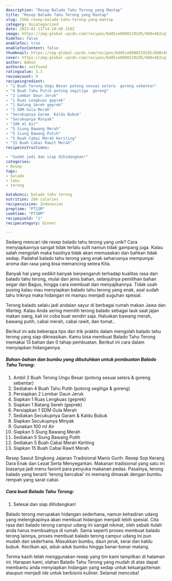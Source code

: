 ```yaml
---
description: "Resep Balado Tahu Terong yang Mantap"
title: "Resep Balado Tahu Terong yang Mantap"
slug: 1566-resep-balado-tahu-terong-yang-mantap
category: Uncategorized
date: 2023-01-11T14:10:40.318Z
image: https://img-global.cpcdn.com/recipes/6dd5ce09802192d5/680x482cq70/balado-tahu-terong-foto-resep-utama.jpg
hideToc: false
enableToc: true
enableTocContent: false
thumbnail: https://img-global.cpcdn.com/recipes/6dd5ce09802192d5/680x482cq70/balado-tahu-terong-foto-resep-utama.jpg
cover: https://img-global.cpcdn.com/recipes/6dd5ce09802192d5/680x482cq70/balado-tahu-terong-foto-resep-utama.jpg
author: Admin
authorAv: notfound
ratingvalue: 3.1
reviewcount: 9
recipeingredient:
- "2 Buah Terong Ungu Besar potong sesuai selera  goreng sebentar"
- "4 Buah Tahu Putih potong segitiga  goreng"
- "2 Lembar Daun Jeruk"
- "1 Ruas Lengkuas geprek"
- "1 Batang Sereh geprek"
- "1 SDM Gula Merah"
- "Secukupnya Garam  Kaldu Bubuk"
- "Secukupnya Minyak"
- "100 ml Air"
- "5 Siung Bawang Merah"
- "5 Siung Bawang Putih"
- "5 Buah Cabai Merah Keriting"
- "15 Buah Cabai Rawit Merah"
recipeinstructions:

- "Sudah jadi dan siap dihidangkan!"
categories:
- Resep
tags:
- balado
- tahu
- terong

katakunci: balado tahu terong 
nutrition: 204 calories
recipecuisine: Indonesian
preptime: "PT13M"
cooktime: "PT38M"
recipeyield: "1"
recipecategory: Dinner

---
```





Sedang mencari ide resep balado tahu terong yang unik? Cara menyiapkannya sangat tidak terlalu sulit namun tidak gampang juga. Kalau salah mengolah maka hasilnya tidak akan memuaskan dan bahkan tidak sedap. Padahal balado tahu terong yang enak seharusnya mempunyai aroma dan rasa yang bisa memancing selera Kita.





Banyak hal yang sedikit banyak berpengaruh terhadap kualitas rasa dari balado tahu terong, mulai dari jenis bahan, selanjutnya pemilihan bahan segar dan Bagus, hingga cara membuat dan menyajikannya. Tidak usah pusing kalau mau menyiapkan balado tahu terong yang enak,      asal sudah tahu triknya maka hidangan ini mampu menjadi suguhan spesial.














Terong balado selalu jadi andalan sayur di berbagai rumah makan Jawa dan Warteg. Kalau Anda sering memilih terong balado sebagai lauk saat jajan makan siang, kali ini coba buat sendiri saja. Haluskan bawang merah, bawang putih, cabai merah, cabai rawit, dan tomat..






Berikut ini ada beberapa tips dan trik praktis dalam mengolah balado tahu terong yang siap dikreasikan. Kamu bisa membuat Balado Tahu Terong memakai 13 bahan dan 0 tahap pembuatan. Berikut ini cara dalam menyiapkan hidangannya.

<!--inarticleads1-->

##### Bahan-bahan dan bumbu yang dibutuhkan untuk pembuatan Balado Tahu Terong:

1. Ambil 2 Buah Terong Ungu Besar (potong sesuai selera &amp; goreng sebentar)
1. Sediakan 4 Buah Tahu Putih (potong segitiga &amp; goreng)
1. Persiapkan 2 Lembar Daun Jeruk
1. Siapkan 1 Ruas Lengkuas (geprek)
1. Siapkan 1 Batang Sereh (geprek)
1. Persiapkan 1 SDM Gula Merah
1. Sediakan Secukupnya Garam &amp; Kaldu Bubuk
1. Siapkan Secukupnya Minyak
1. Gunakan 100 ml Air
1. Siapkan 5 Siung Bawang Merah
1. Sediakan 5 Siung Bawang Putih
1. Sediakan 5 Buah Cabai Merah Keriting
1. Siapkan 15 Buah Cabai Rawit Merah


Resep Sawut Singkong Jajanan Tradisional Manis Gurih. Resep Sop Kerang Dara Enak dan Lezat Serta Menyegarkan. Makanan tradisional yang satu ini biasanya jadi menu favorit para penyuka makanan pedas. Pasalnya, terong balado yang berarti &#39;terong bercabai&#39; ini memang dimasak dengan bumbu rempah yang sarat cabai. 

<!--inarticleads2-->

##### Cara buat Balado Tahu Terong:


1. Selesai dan siap dihidangkan!

Balado terong merupakan hidangan sederhana, namun kehadiran udang yang melengkapinya akan membuat hidangan menjadi lebih spesial. Cita rasa dari balado terong campur udang ini sangat nikmat, oleh sebab itulah anda harus membuatnya di rumah. Sama seperti proses membuat balado terong lainnya, proses membuat balado terong campur udang ini pun mudah dan sederhana. Masukkan bumbu, daun jeruk, serai dan kaldu bubuk. Kecilkan api, aduk-aduk bumbu hingga benar-benar matang. 

Terima kasih telah menggunakan resep yang tim kami tampilkan di halaman ini. Harapan kami, olahan Balado Tahu Terong yang mudah di atas dapat membantu anda menyiapkan hidangan yang sedap untuk keluarga/teman ataupun menjadi ide untuk berbisnis kuliner. Selamat mencoba!
